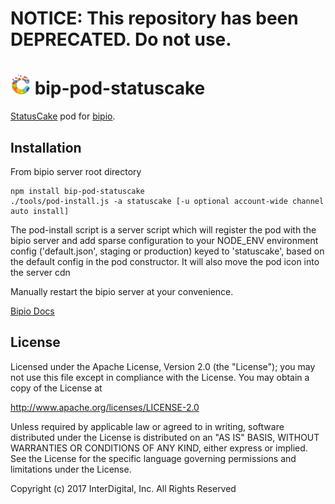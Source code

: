 # **NOTICE:** This repository has been **DEPRECATED**. Do not use.
![statuscake](statuscake.png) bip-pod-statuscake
=======

<a href="https://www.statuscake.com?aff=15112">StatusCake</a> pod for [bipio](https://bip.io).

## Installation

From bipio server root directory

    npm install bip-pod-statuscake
    ./tools/pod-install.js -a statuscake [-u optional account-wide channel auto install]

The pod-install script is a server script which will register the pod with the bipio server and add sparse
configuration to your NODE_ENV environment config ('default.json', staging or production)
keyed to 'statuscake', based on the default config in the pod constructor.  It will also move the
pod icon into the server cdn

Manually restart the bipio server at your convenience.

[Bipio Docs](https://bip.io/docs/pods/statuscake)

## License

Licensed under the Apache License, Version 2.0 (the "License"); you may not use this file except in compliance with the License. You may obtain a copy of the License at

http://www.apache.org/licenses/LICENSE-2.0

Unless required by applicable law or agreed to in writing, software distributed under the License is distributed on an "AS IS" BASIS, WITHOUT WARRANTIES OR CONDITIONS OF ANY KIND, either express or implied. See the License for the specific language governing permissions and limitations under the License.


Copyright (c) 2017 InterDigital, Inc. All Rights Reserved
